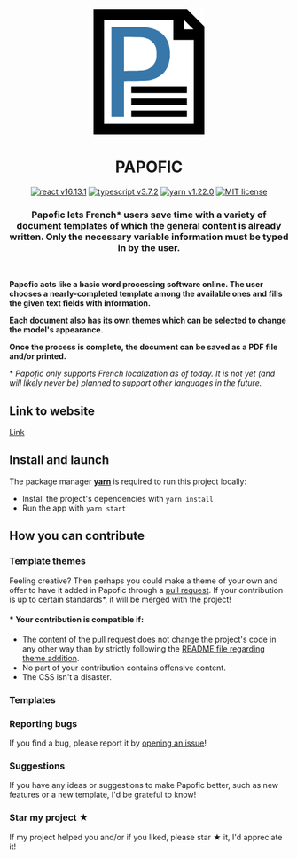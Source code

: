 <div align="center"><img src="papofic_logo.png" alt="papofic_logo" width="200px" height="auto">

# PAPOFIC

<p align="middle">
<a href="https://reactjs.org/"><img alt="react v16.13.1" src="https://img.shields.io/badge/v16.13.1-react-61DAFB"/></a>
<a href="https://www.typescriptlang.org/"><img alt="typescript v3.7.2" src="https://img.shields.io/badge/v3.7.2-typescript-207ABF"/></a>
<a href="https://classic.yarnpkg.com/lang/en/"><img alt="yarn v1.22.0" src="https://img.shields.io/badge/v1.22.0-yarn-2C8EBB"/></a>
<a href="https://github.com/angelinopersia/papofic/blob/readMe/LICENSE.txt"><img alt="MIT license" src="https://img.shields.io/badge/License-MIT-green"/></a>
</p>

### Papofic lets French\* users save time with a variety of document templates of which the general content is already written. Only the necessary variable information must be typed in by the user.

</div>

<br />

**Papofic acts like a basic word processing software online. The user chooses a nearly-completed template among the available ones and fills the given text fields with information.**

**Each document also has its own themes which can be selected to change the model's appearance.**

**Once the process is complete, the document can be saved as a PDF file and/or printed.**

\* _Papofic only supports French localization as of today. It is not yet (and will likely never be) planned to support other languages in the future._

## Link to website

[Link](http://localhost:3000/)

## Install and launch

The package manager **[yarn](https://classic.yarnpkg.com/lang/en/)** is required to run this project locally:

- Install the project's dependencies with `yarn install`
- Run the app with `yarn start`

## How you can contribute

### Template themes

Feeling creative? Then perhaps you could make a theme of your own and offer to have it added in Papofic through a [pull request](https://github.com/angelinopersia/papofic/compare/). If your contribution is up to certain standards\*, it will be merged with the project!

#### \* Your contribution is compatible if:

- The content of the pull request does not change the project's code in any other way than by strictly following the [README file regarding theme addition](https://github.com/angelinopersia/papofic/tree/readMe/src/themes).
- No part of your contribution contains offensive content.
- The CSS isn't a disaster.

### Templates

### Reporting bugs

If you find a bug, please report it by [opening an issue](https://github.com/angelinopersia/papofic/issues/new)!

### Suggestions

If you have any ideas or suggestions to make Papofic better, such as new features or a new template, I'd be grateful to know!

### Star my project ★

If my project helped you and/or if you liked, please star ★ it, I'd appreciate it!
